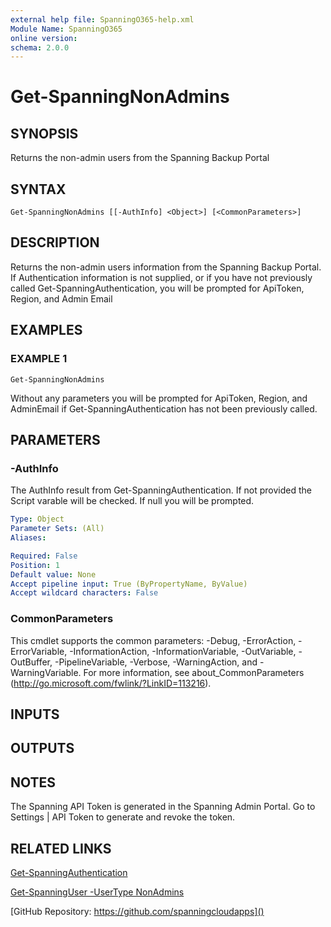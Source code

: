 ```yaml
---
external help file: SpanningO365-help.xml
Module Name: SpanningO365
online version:
schema: 2.0.0
---
```


# Get-SpanningNonAdmins

## SYNOPSIS
Returns the non-admin users from the Spanning Backup Portal

## SYNTAX

```
Get-SpanningNonAdmins [[-AuthInfo] <Object>] [<CommonParameters>]
```

## DESCRIPTION
Returns the non-admin users information from the Spanning Backup Portal.
If Authentication information is not supplied, or if you have not previously called Get-SpanningAuthentication, you will be prompted for ApiToken, Region, and Admin Email

## EXAMPLES

### EXAMPLE 1
```
Get-SpanningNonAdmins
```

Without any parameters you will be prompted for ApiToken, Region, and AdminEmail if Get-SpanningAuthentication has not been previously called.

## PARAMETERS

### -AuthInfo
The AuthInfo result from Get-SpanningAuthentication.
If not provided the Script varable will be checked.
If null you will be prompted.

```yaml
Type: Object
Parameter Sets: (All)
Aliases:

Required: False
Position: 1
Default value: None
Accept pipeline input: True (ByPropertyName, ByValue)
Accept wildcard characters: False
```

### CommonParameters
This cmdlet supports the common parameters: -Debug, -ErrorAction, -ErrorVariable, -InformationAction, -InformationVariable, -OutVariable, -OutBuffer, -PipelineVariable, -Verbose, -WarningAction, and -WarningVariable.
For more information, see about_CommonParameters (http://go.microsoft.com/fwlink/?LinkID=113216).

## INPUTS

## OUTPUTS

## NOTES
The Spanning API Token is generated in the Spanning Admin Portal.
Go to Settings | API Token to generate and revoke the token.

## RELATED LINKS

[Get-SpanningAuthentication]()

[Get-SpanningUser -UserType NonAdmins]()

[GitHub Repository: https://github.com/spanningcloudapps]()

